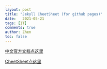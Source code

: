 ```yaml
---
layout: post
title: "Jekyll CheetSheet (for github pages)"
date:   2021-05-21
tags: [IT]
comments: true
author: Zhen
toc: false
---
```

[中文官方文档点这里](http://jekyllcn.com/docs/templates/)

[CheetSheet点这里](https://gist.github.com/JJediny/a466eed62cee30ad45e2)

<!--stackedit_data:
eyJoaXN0b3J5IjpbLTM3MjY2MDgyLDMyMjg5NTk2OSwtNzIwOD
YzNDQ1LC05ODI5Njk3MTcsMTE0MDE5MDM5OCwtNzI5MzI4MzEz
XX0=
-->